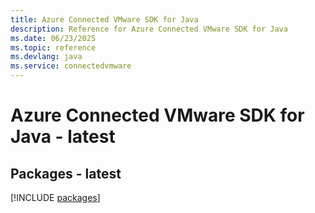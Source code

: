 ```yaml
---
title: Azure Connected VMware SDK for Java
description: Reference for Azure Connected VMware SDK for Java
ms.date: 06/23/2025
ms.topic: reference
ms.devlang: java
ms.service: connectedvmware
---
```

# Azure Connected VMware SDK for Java - latest
## Packages - latest
[!INCLUDE [packages](connected-vmware-index.md)]